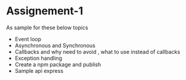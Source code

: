 # Assignement-1

As sample for these below topics
- Event loop
- Asynchronous and Synchronous
- Callbacks and why need to avoid , what to use instead of callbacks
- Exception handling 
- Create a npm package and publish
- Sample api express
